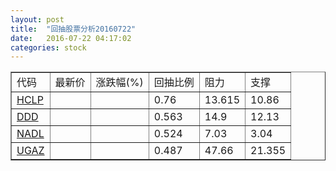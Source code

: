 ```yaml
---
layout: post
title:  "回抽股票分析20160722"
date:   2016-07-22 04:17:02
categories: stock
---
```

<script type="text/javascript">
var stockList = []
stockList.push('gb_hclp');
stockList.push('gb_ddd');
stockList.push('gb_nadl');
stockList.push('gb_ugaz');
</script>
<table border="1">
 <tr>
 <td>代码</td>
 <td>最新价</td>
 <td>涨跌幅(%)</td>
 <td>回抽比例</td>
 <td>阻力</td>
 <td>支撑</td>
</tr>
  <tr id="hclp">
  <td><a href="http://stock.finance.sina.com.cn/usstock/quotes/HCLP.html" target="_blank">HCLP</a></td><td></td><td></td><td>0.76</td><td>13.615</td><td>10.86</td></tr>
  <tr id="ddd">
  <td><a href="http://stock.finance.sina.com.cn/usstock/quotes/DDD.html" target="_blank">DDD</a></td><td></td><td></td><td>0.563</td><td>14.9</td><td>12.13</td></tr>
  <tr id="nadl">
  <td><a href="http://stock.finance.sina.com.cn/usstock/quotes/NADL.html" target="_blank">NADL</a></td><td></td><td></td><td>0.524</td><td>7.03</td><td>3.04</td></tr>
  <tr id="ugaz">
  <td><a href="http://stock.finance.sina.com.cn/usstock/quotes/UGAZ.html" target="_blank">UGAZ</a></td><td></td><td></td><td>0.487</td><td>47.66</td><td>21.355</td></tr>
</table>

